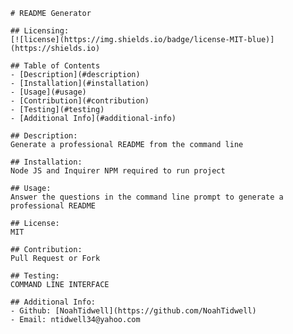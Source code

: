 
    # README Generator

    ## Licensing:
    [![license](https://img.shields.io/badge/license-MIT-blue)](https://shields.io)

    ## Table of Contents 
    - [Description](#description)
    - [Installation](#installation)
    - [Usage](#usage)
    - [Contribution](#contribution)
    - [Testing](#testing)
    - [Additional Info](#additional-info)

    ## Description:
    Generate a professional README from the command line

    ## Installation:
    Node JS and Inquirer NPM required to run project

    ## Usage:
    Answer the questions in the command line prompt to generate a professional README

    ## License:
    MIT

    ## Contribution:
    Pull Request or Fork

    ## Testing:
    COMMAND LINE INTERFACE

    ## Additional Info:
    - Github: [NoahTidwell](https://github.com/NoahTidwell)
    - Email: ntidwell34@yahoo.com
     